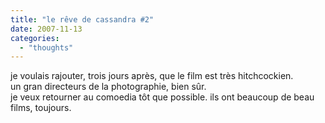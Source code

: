 ```yaml
---
title: "le rêve de cassandra #2"
date: 2007-11-13
categories: 
  - "thoughts"
---
```


je voulais rajouter, trois jours après, que le film est très hitchcockien.  
un gran directeurs de la photographie, bien sûr.  
je veux retourner au comoedia tôt que possible. ils ont beaucoup de beau films, toujours.
